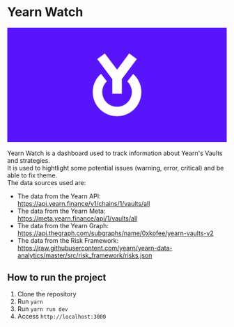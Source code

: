 # Yearn Watch
![](./.github/og.jpeg)

Yearn Watch is a dashboard used to track information about Yearn's Vaults and strategies.  
It is used to hightlight some potential issues (warning, error, critical) and be able to fix theme.  
The data sources used are:  
- The data from the Yearn API: https://api.yearn.finance/v1/chains/1/vaults/all
- The data from the Yearn Meta: https://meta.yearn.finance/api/1/vaults/all
- The data from the Yearn Graph: https://api.thegraph.com/subgraphs/name/0xkofee/yearn-vaults-v2
- The data from the Risk Framework: https://raw.githubusercontent.com/yearn/yearn-data-analytics/master/src/risk_framework/risks.json

## How to run the project  
1. Clone the repository  
2. Run `yarn`  
3. Run `yarn run dev`  
4. Access `http://localhost:3000`  
